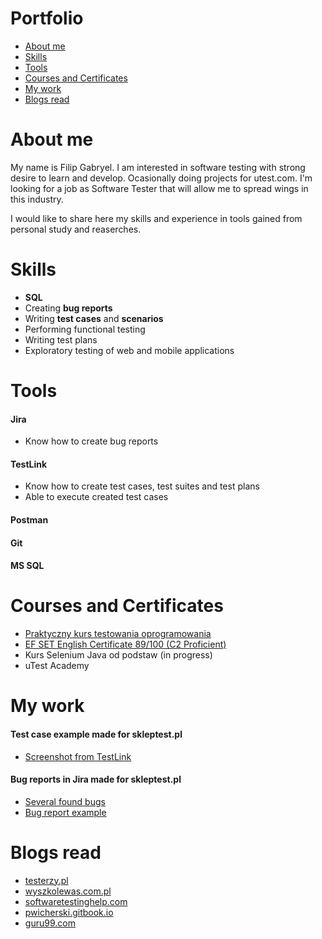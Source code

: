 # Portfolio

+ [About me](About-me)
+ [Skills](Skills)
+ [Tools](Tools)
+ [Courses and Certificates](Courses-and-Certificates)
+ [My work](My-work)
+ [Blogs read](Blogs-read)

# About me
My name is Filip Gabryel. I am interested in software testing with strong desire to learn and develop. Ocasionally doing projects for utest.com. I'm looking for a job as Software Tester that will allow me to spread wings in this industry.

I would like to share here my skills and experience in tools gained from personal study and reaserches.

# Skills
+ **SQL**
+ Creating **bug reports** 
+ Writing **test cases** and **scenarios**
+ Performing functional testing
+ Writing test plans
+ Exploratory testing of web and mobile applications

# Tools
#### **Jira**   
 + Know how to create bug reports
#### **TestLink**   
+ Know how to create test cases, test suites and test plans   
+ Able to execute created test cases
#### **Postman**
#### **Git**
#### **MS SQL**

# Courses and Certificates
+ [Praktyczny kurs testowania oprogramowania](https://www.udemy.com/certificate/UC-71fd7403-60ec-4414-899c-d3d783957a4e/)     
+ [EF SET English Certificate 89/100 (C2 Proficient)](https://www.efset.org/cert/a5CfQW)
+ Kurs Selenium Java od podstaw (in progress)
+ uTest Academy

# My work

#### Test case example made for skleptest.pl
+ [Screenshot from TestLink](https://drive.google.com/file/d/14DcSRyGMhqqXn-Hn_goSE8FC97PEll18/view?usp=sharing)

#### Bug reports in Jira made for skleptest.pl
+ [Several found bugs](https://drive.google.com/file/d/1wWWpYikrcft48NfUBQwJgiGhvGR8T0_S/view?usp=sharing)
+ [Bug report example](https://drive.google.com/file/d/13vJzkBe9GqU69ODmctHlTsLndHYeX3cN/view?usp=sharing)



# Blogs read
+ [testerzy.pl](https://testerzy.pl)
+ [wyszkolewas.com.pl](https://www.wyszkolewas.com.pl)
+ [softwaretestinghelp.com](https://www.softwaretestinghelp.com)
+ [pwicherski.gitbook.io](https://pwicherski.gitbook.io/testowanie-oprogramowania/)
+ [guru99.com](https://www.guru99.com)
